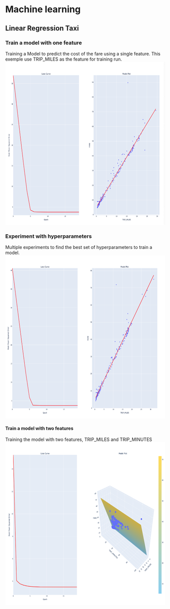 # Machine learning 
## Linear Regression Taxi 
### Train a model with one feature
Training a Model to predict the cost of the fare using a single feature. This exemple use TRIP_MILES as the feature for training run. 
<img src="Screenshot-Experiment-1.png" alt="Alt Text" width="1024" height="512">

### Experiment with hyperparameters
Multiple experiments to find the best set of hyperparameters to train a model.
<img src="Screenshot-Experiment-2.png" alt="Alt Text" width="1024" height="512">

#### Train a model with two features
Training the model with two features, TRIP_MILES and TRIP_MINUTES
<img src="Screenshot-Experiment-3.png" alt="Alt Text" width="1024" height="512">
